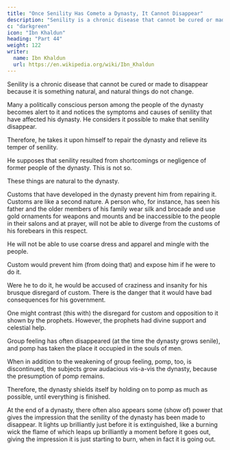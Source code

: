 ```yaml
---
title: "Once Senility Has Cometo a Dynasty, It Cannot Disappear"
description: "Senility is a chronic disease that cannot be cured or made to disappear because it is something natural, and natural things do not change"
c: "darkgreen"
icon: "Ibn Khaldun"
heading: "Part 44"
weight: 122
writer:
  name: Ibn Khaldun
  url: https://en.wikipedia.org/wiki/Ibn_Khaldun
---
```




<!-- We have already cited the symptoms and causes of senility, one by one. 696

We have explained that it is natural for the causes of senility to affect the dynasty.
All of them are natural in (a dynasty). If, then, senility is something natural in (the
life of) the dynasty, it must come about in the same way natural things come about,
exactly as senility affects the temper of living beings.  -->

Senility is a chronic disease that cannot be cured or made to disappear because it is something natural, and natural things do not change.

Many a politically conscious person among the people of the dynasty becomes alert to it and notices the symptoms and causes of senility that have affected his dynasty. He considers it possible to make that senility disappear.

Therefore, he takes it upon himself to repair the dynasty and relieve its temper of
senility. 

He supposes that senility resulted from shortcomings or negligence of former people of the dynasty. This is not so. 

These things are natural to the dynasty. 

Customs that have developed in the dynasty prevent him from repairing it. Customs are like a second nature. A person who, for instance, has seen his father and the older members of his family wear silk and brocade and use gold ornaments
for weapons and mounts and be inaccessible to the people in their salons and at
prayer, will not be able to diverge from the customs of his forebears in this respect.

He will not be able to use coarse dress and apparel and mingle with the people.

Custom would prevent him (from doing that) and expose him if he were to do it.

Were he to do it, he would be accused of craziness and insanity for his brusque disregard of custom. There is the danger that it would have bad consequences for his government.

One might contrast (this with) the disregard for custom and opposition to it shown by the prophets. However, the prophets had divine support and celestial help. 

Group feeling has often disappeared (at the time the dynasty grows senile), and pomp has taken the place it occupied in the souls of men. 

When in addition to the weakening of group feeling, pomp, too, is discontinued, the subjects grow audacious vis-a-vis the dynasty, because the presumption of pomp remains. <!-- 697 -->

Therefore, the dynasty shields itself by holding on to pomp as much as possible, until everything is finished.

At the end of a dynasty, there often also appears some (show of) power that gives the impression that the senility of the dynasty has been made to disappear. It lights up brilliantly just before it is extinguished, like a burning wick the flame of
which leaps up brilliantly a moment before it goes out, giving the impression it is
just starting to burn, when in fact it is going out.

<!-- This should be considered, and one should not disregard the wise planning
that God employs in having His creation follow its course toward the destiny He has
determined for it.  -->